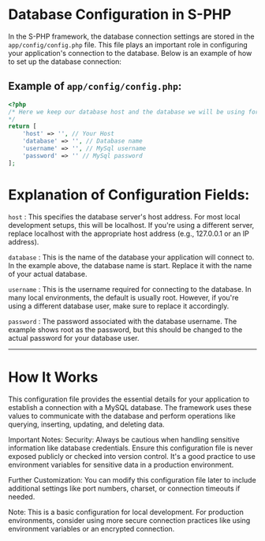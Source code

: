 # Database Configuration in S-PHP

In the S-PHP framework, the database connection settings are stored in the `app/config/config.php` file. This file plays an important role in configuring your application's connection to the database. Below is an example of how to set up the database connection:

## Example of `app/config/config.php`:

```php
<?php
/* Here we keep our database host and the database we will be using for the project
*/
return [
    'host' => '', // Your Host 
    'database' => '', // Database name
    'username' => '', // MySql username
    'password' => '' // MySql password
];
```

# Explanation of Configuration Fields:

`host` : This specifies the database server's host address. For most local development setups, this will be localhost. If you're using a different server, replace localhost with the appropriate host address (e.g., 127.0.0.1 or an IP address).

`database` : This is the name of the database your application will connect to. In the example above, the database name is start. Replace it with the name of your actual database.

`username` : This is the username required for connecting to the database. In many local environments, the default is usually root. However, if you're using a different database user, make sure to replace it accordingly.

`password` : The password associated with the database username. The example shows root as the password, but this should be changed to the actual password for your database user.

---

# How It Works

This configuration file provides the essential details for your application to establish a connection with a MySQL database. The framework uses these values to communicate with the database and perform operations like querying, inserting, updating, and deleting data.

Important Notes:
Security: Always be cautious when handling sensitive information like database credentials. Ensure this configuration file is never exposed publicly or checked into version control. It's a good practice to use environment variables for sensitive data in a production environment.

Further Customization: You can modify this configuration file later to include additional settings like port numbers, charset, or connection timeouts if needed.

Note: This is a basic configuration for local development. For production environments, consider using more secure connection practices like using environment variables or an encrypted connection.